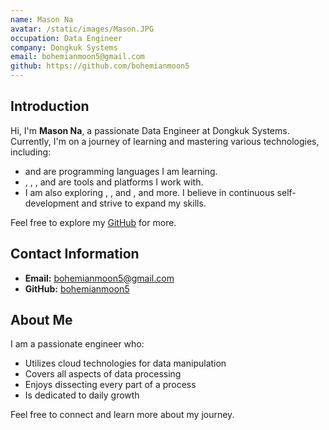 ```yaml
---
name: Mason Na
avatar: /static/images/Mason.JPG
occupation: Data Engineer
company: Dongkuk Systems
email: bohemianmoon5@gmail.com
github: https://github.com/bohemianmoon5
---
```


## Introduction

Hi, I'm **Mason Na**, a passionate Data Engineer at Dongkuk Systems. Currently, I'm on a journey of learning and mastering various technologies, including:

- <WavyUnderline text="Java" /> and <WavyUnderline text="Python" /> are programming languages I am learning.
- <WavyUnderline text="Informatica" />, <WavyUnderline text="Snowflake" />, <WavyUnderline text="AWS" />, and <WavyUnderline text="Google Cloud" /> are tools and platforms I work with.
- I am also exploring <WavyUnderline text="Airflow" />, <WavyUnderline text="Docker" />, and <WavyUnderline text="Kubernetes" />, and more. I believe in continuous self-development and strive to expand my skills.

Feel free to explore my [GitHub](https://github.com/bohemianmoon5) for more.

## Contact Information

- **Email:** bohemianmoon5@gmail.com
- **GitHub:** [bohemianmoon5](https://github.com/bohemianmoon5)

## About Me

I am a passionate engineer who:

- Utilizes cloud technologies for data manipulation
- Covers all aspects of data processing
- Enjoys dissecting every part of a process
- Is dedicated to daily growth

Feel free to connect and learn more about my journey.
